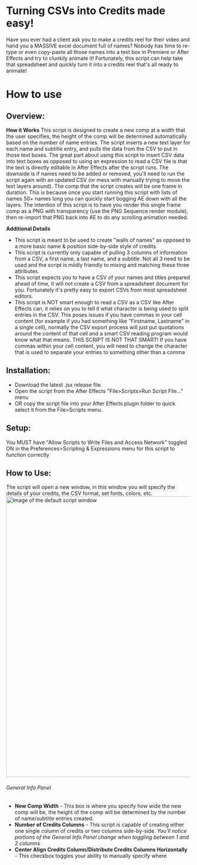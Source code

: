 # Turning CSVs into Credits made easy!
Have you ever had a client ask you to make a credits reel for their video and hand you a MASSIVE excel document full of names? Nobody has time to re-type or even copy-paste all those names into a text box in Premiere or After Effects and try to clunkily animate it! Fortunately, this script can help take that spreadsheet and quickly turn it into a credits reel that's all ready to animate!

# How to use
## Overview:
**How it Works**
This script is designed to create a new comp at a width that the user specifies, the height of the comp will be determined automatically based on the number of name entries. The script inserts a new text layer for each name and subtitle entry, and pulls the data from the CSV to put in those text boxes. The great part about using this script to insert CSV data into text boxes as opposed to using an expression to read a CSV file is that the text is directly editable in After Effects after the script runs. The downside is if names need to be added or removed, you'll need to run the script again with an updated CSV (or mess with manually trying to move the text layers around).
The comp that the script creates will be one frame in duration. This is because once you start running this script with lists of names 50+ names long you can quickly start bogging AE down with all the layers. The intention of this script is to have you render this single frame comp as a PNG with transparency (use the PNG Sequence render module), then re-import that PNG back into AE to do any scrolling animation needed.

**Additional Details**
- This script is meant to be used to create "walls of names" as opposed to a more basic name & position side-by-side style of credits.
- This script is currently only capable of pulling 3 columns of information from a CSV, a first name, a last name, and a subtitle. Not all 3 need to be used and the script is mildly friendly to mixing and matching these three attributes.
- This script expects you to have a CSV of your names and titles prepared ahead of time, it will not create a CSV from a spreadsheet document for you. Fortunately it's pretty easy to export CSVs from most spreadsheet editors.
- This script is NOT smart enough to read a CSV as a CSV like After Effects can, it relies on you to tell it what character is being used to split entries in the CSV. This poses issues if you have commas in your cell content (for example if you had something like "Firstname, Lastname" in a single cell), normally the CSV export process will just put quotations around the content of that cell and a smart CSV reading program would know what that means. THIS SCRIPT IS NOT THAT SMART! If you have commas within your cell content, you will need to change the character that is used to separate your entries to something other than a comma

## Installation:
- Download the latest .jsx release file.
- Open the script from the After Effects "File>Scripts>Run Script File..." menu
- OR copy the script file into your After Effects plugin folder to quick select it from the File>Scripts menu.

## Setup:
You MUST have "Allow Scripts to Write Files and Access Network" toggled ON in the Preferences>Scripting & Expressions menu for this script to function correctly


## How to Use:
The script will open a new window, in this window you will specify the details of your credits, the CSV format, set fonts, colors, etc.
<img width="766" alt="Image of the default script window" src="https://user-images.githubusercontent.com/59343247/174394842-366fbbd4-6418-4786-90a4-741a5df807d0.png">

###### General Info Panel

- **New Comp Width** - This box is where you specify how wide the new comp will be, the height of the comp will be determined by the number of name/subtitle entries created.
- **Number of Credits Columns** - This script is capable of creating either one single column of credits or two columns side-by-side. *You'll notice portions of the General Info Panel change when toggling between 1 and 2 columns*
- **Center Align Credits Column/Distribute Credits Columns Horizontally** - This checkbox toggles your ability to manually specify where 
